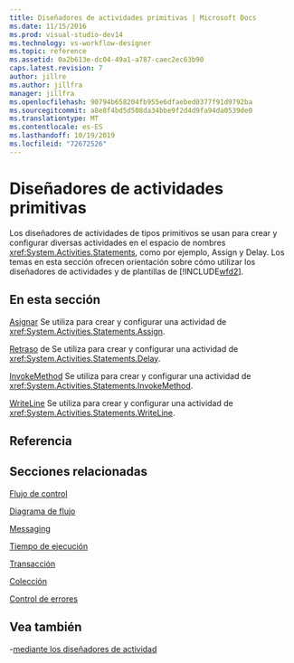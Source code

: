 ```yaml
---
title: Diseñadores de actividades primitivas | Microsoft Docs
ms.date: 11/15/2016
ms.prod: visual-studio-dev14
ms.technology: vs-workflow-designer
ms.topic: reference
ms.assetid: 0a2b613e-dc04-49a1-a787-caec2ec63b90
caps.latest.revision: 7
author: jillre
ms.author: jillfra
manager: jillfra
ms.openlocfilehash: 90794b658204fb955e6dfaebed0377f91d9792ba
ms.sourcegitcommit: a8e8f4bd5d508da34bbe9f2d4d9fa94da0539de0
ms.translationtype: MT
ms.contentlocale: es-ES
ms.lasthandoff: 10/19/2019
ms.locfileid: "72672526"
---
```

# <a name="primitives-activity-designers"></a>Diseñadores de actividades primitivas
Los diseñadores de actividades de tipos primitivos se usan para crear y configurar diversas actividades en el espacio de nombres <xref:System.Activities.Statements>, como por ejemplo, Assign y Delay. Los temas en esta sección ofrecen orientación sobre cómo utilizar los diseñadores de actividades y de plantillas de [!INCLUDE[wfd2](../includes/wfd2-md.md)].

## <a name="in-this-section"></a>En esta sección
 [Asignar](../workflow-designer/assign-activity-designer.md) Se utiliza para crear y configurar una actividad de <xref:System.Activities.Statements.Assign>.

 [Retraso](../workflow-designer/delay-activity-designer.md) de Se utiliza para crear y configurar una actividad de <xref:System.Activities.Statements.Delay>.

 [InvokeMethod](../workflow-designer/invokemethod-activity-designer.md) Se utiliza para crear y configurar una actividad de <xref:System.Activities.Statements.InvokeMethod>.

 [WriteLine](../workflow-designer/writeline-activity-designer.md) Se utiliza para crear y configurar una actividad de <xref:System.Activities.Statements.WriteLine>.

## <a name="reference"></a>Referencia

## <a name="related-sections"></a>Secciones relacionadas
 [Flujo de control](../workflow-designer/control-flow-activity-designers.md)

 [Diagrama de flujo](../workflow-designer/flowchart-activity-designers.md)

 [Messaging](../workflow-designer/messaging-activity-designers.md)

 [Tiempo de ejecución](../workflow-designer/runtime-activity-designers.md)

 [Transacción](../workflow-designer/transaction-activity-designers.md)

 [Colección](../workflow-designer/collection-activity-designers.md)

 [Control de errores](../workflow-designer/error-handling-activity-designers.md)

## <a name="see-also"></a>Vea también

-[mediante los diseñadores de actividad](../workflow-designer/using-the-activity-designers.md)
